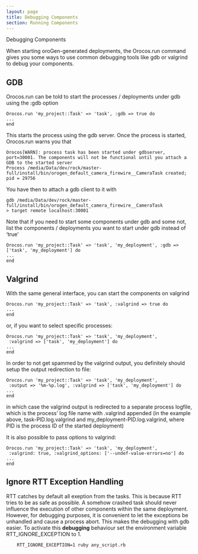 ```yaml
---
layout: page
title: Debugging Components
section: Running Components
---
```

<div class="content2">
<div class="content2-pagetitle">Debugging Components</div>
<div class="content2-container line-box">
<div class="content2-container-1col">



<p>When starting oroGen-generated deployments, the Orocos.run command gives you
some ways to use common debugging tools like gdb or valgrind to debug your
components.</p>

<h2 id="gdb">GDB</h2>

<p>Orocos.run can be told to start the processes / deployments under gdb using the
:gdb option</p>

<pre><code class="language-ruby">Orocos.run 'my_project::Task' =&gt; 'task', :gdb =&gt; true do
...
end
</code></pre>

<p>This starts the process using the gdb server. Once the process is started,
Orocos.run warns you that</p>

<pre><code>Orocos[WARN]: process task has been started under gdbserver, port=30001. The components will not be functional until you attach a GDB to the started server
Process /media/Data/dev/rock/master-full/install/bin/orogen_default_camera_firewire__CameraTask created; pid = 29756
</code></pre>

<p>You have then to attach a gdb client to it with</p>

<pre><code>gdb /media/Data/dev/rock/master-full/install/bin/orogen_default_camera_firewire__CameraTask
&gt; target remote localhost:30001
</code></pre>

<p>Note that if you need to start some components under gdb and some not, list the
components / deployments you want to start under gdb instead of &lsquo;true&rsquo;</p>

<pre><code class="language-ruby">Orocos.run 'my_project::Task' =&gt; 'task', 'my_deployment', :gdb =&gt; ['task', 'my_deployment'] do
...
end
</code></pre>

<h2 id="valgrind">Valgrind</h2>
<p>With the same general interface, you can start the components on valgrind</p>

<pre><code class="language-ruby">Orocos.run 'my_project::Task' =&gt; 'task', :valgrind =&gt; true do
...
end
</code></pre>

<p>or, if you want to select specific processes:</p>

<pre><code class="language-ruby">Orocos.run 'my_project::Task' =&gt; 'task', 'my_deployment',
 :valgrind =&gt; ['task', 'my_deployment'] do
...
end
</code></pre>

<p>In order to not get spammed by the valgrind output, you definitely should setup
the output redirection to file:</p>

<pre><code class="language-ruby">Orocos.run 'my_project::Task' =&gt; 'task', 'my_deployment',
 :output =&gt; '%m-%p.log', :valgrind =&gt; ['task', 'my_deployment'] do
...
end
</code></pre>

<p>in which case the valgrind output is redirected to a separate process logfile,
which is the process&rsquo; log file name with .valgrind appended (in the example
above, task-PID.log.valgrind and my_deployment-PID.log.valgrind, where PID is
the process ID of the started deployment)</p>

<p>It is also possible to pass options to valgrind:</p>

<pre><code class="language-ruby">Orocos.run 'my_project::Task' =&gt; 'task', 'my_deployment',
 :valgrind: true, :valgrind_options: ['--undef-value-errors=no'] do
...
end
</code></pre>

<h2 id="ignore-rtt-exception-handling">Ignore RTT Exception Handling</h2>
<p>RTT catches by default all exeption from the tasks.
This is because RTT tries to be as safe as possible.
A somehow crashed task should never influence the execution of
other components within the same deployment. However, for debugging
purposes, it is convenient to let the exceptions be unhandled and
cause a process abort. This makes the debugging with gdb easier.
To activate this <strong>debugging</strong> behaviour set the environment
variable RTT_IGNORE_EXCEPTION to 1.</p>

<pre><code>    RTT_IGNORE_EXCEPTION=1 ruby any_script.rb
</code></pre>


</div>
</div>
</div>
